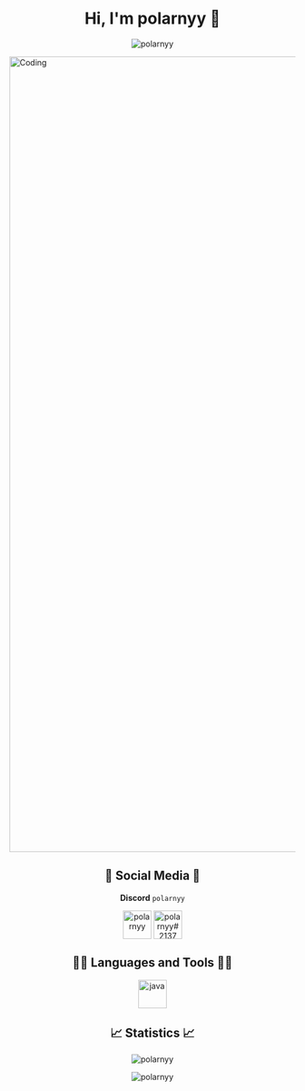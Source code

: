 <h1 align="center">Hi, I'm polarnyy 👋</h1>
<p align="center"> <img src="https://komarev.com/ghpvc/?username=polarnyy&label=Profile%20views&color=0e75b6&style=flat" alt="polarnyy" /> </p>

<img align="center" alt="Coding" width="1400" hight="auto" src="https://i.imgur.com/e4PXAvY.png"></img>


<h2 align="center">🔗 Social Media 🔗</h2>

<p dir="auto" align="center"><b>Discord</b> <code>polarnyy</code></p>

<p align="center">
<a href="https://instagram.com/polarnyy" target="blank"><img align="center" src="https://i.imgur.com/w2Badkz.png" alt="polarnyy" height="50" width=auto /></a>
<a href="https://dc.xocode.pl" target="blank"><img align="center" src="https://i.imgur.com/7WZVvRx.png" alt="polarnyy#2137" height="50" width=auto /></a>
</p>


<h2 align="center">👨‍💻 Languages and Tools 👨‍💻</h2>
<p align="center"> <img src="https://i.imgur.com/CIsm2RN.png" alt="java" width="auto" height="50"/></p>

<h2 align="center">📈 Statistics 📈</h2>


<p align="center"><img align="center" src="https://github-readme-stats.vercel.app/api?username=polarnyy&theme=dark&show_icons=true&locale=en" alt="polarnyy" /></p>
<p align="center"><img align="center" src="https://github-readme-streak-stats.herokuapp.com/?user=polarnyy&theme=dark" alt="polarnyy" /></p>

